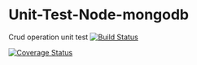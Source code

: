 # Unit-Test-Node-mongodb

Crud operation unit test
[![Build Status](https://travis-ci.com/waletayo/Unit-Test-Node-mongodb.svg?branch=master)](https://travis-ci.com/waletayo/Unit-Test-Node-mongodb)

[![Coverage Status](https://coveralls.io/repos/github/waletayo/Unit-Test-Node-mongodb/badge.svg?branch=master)](https://coveralls.io/github/waletayo/Unit-Test-Node-mongodb?branch=master)

